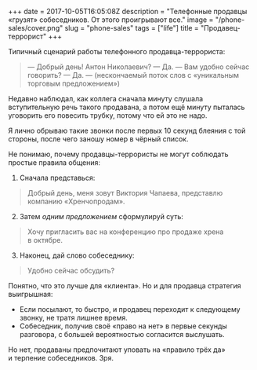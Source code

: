 +++
date = 2017-10-05T16:05:08Z
description = "Телефонные продавцы «грузят» собеседников. От этого проигрывают все."
image = "/phone-sales/cover.png"
slug = "phone-sales"
tags = ["life"]
title = "Продавец-террорист"
+++

Типичный сценарий работы телефонного продавца-террориста:

> — Добрый день! Антон Николаевич?
> — Да.
> — Вам удобно сейчас говорить?
> — Да.
> — (нескончаемый поток слов с «уникальным торговым предложением»)

Недавно наблюдал, как коллега сначала минуту слушала вступительную речь такого продавана, а потом ещё минуту пыталась уговорить его повесить трубку, потому что ей это не надо.

Я лично обрываю такие звонки после первых 10 секунд блеяния с той стороны, после чего заношу номер в чёрный список.

Не понимаю, почему продавцы-террористы не могут соблюдать простые правила общения:

1. Сначала представься:
> Добрый день, меня зовут Виктория Чапаева, представлю компанию «Хренчопродам».
2. Затем *одним предложением* сформулируй суть:
> Хочу пригласить вас на конференцию про продаже хрена в октябре.
3. Наконец, дай слово собеседнику:
> Удобно сейчас обсудить?

Понятно, что это лучше для «клиента». Но и для продавца стратегия выигрышная:

- Если посылают, то быстро, и продавец переходит к следующему звонку, не тратя лишнее время.
- Собеседник, получив своё «право на нет» в первые секунды разговора, с большей вероятностью согласится выслушать.

Но нет, продаваны предпочитают уповать на «правило трёх да» и терпение собеседников. Зря.

